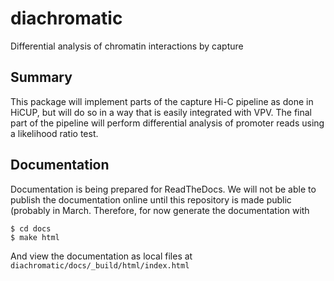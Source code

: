 # diachromatic
Differential analysis of chromatin interactions by capture

## Summary
This package will implement parts of the capture Hi-C pipeline as done in
HiCUP, but will do so in a way that is easily integrated with VPV. The final
part of the pipeline will perform differential analysis of 
promoter reads using a likelihood ratio test.

## Documentation
Documentation is being prepared for ReadTheDocs. We will not be able to publish the
documentation online until this repository is made public (probably in March.
Therefore, for now generate the documentation with

```aidl
$ cd docs
$ make html
```
And view the documentation as local files at 
``diachromatic/docs/_build/html/index.html 
``


 